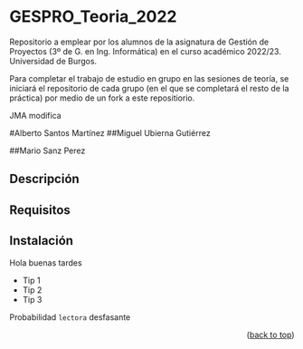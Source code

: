 # GESPRO_Teoria_2022
Repositorio a emplear por los alumnos de la asignatura de Gestión de Proyectos (3º de G. en Ing. Informática) en el curso académico 2022/23. Universidad de Burgos.

Para completar el trabajo de estudio en grupo en las sesiones de teoría, se iniciará el repositorio de cada grupo (en el que se completará el resto de la práctica) por medio de un fork a este repositiorio.


JMA modifica


#Alberto Santos Martínez
##Miguel Ubierna Gutiérrez

##Mario Sanz Perez

<!-- Descripción -->
## Descripción


<!-- Requisitos -> +18, dispositivo movil/PC -->
## Requisitos


<!-- Instalación -->
## Instalación


Hola buenas tardes

* Tip 1
* Tip 2
* Tip 3


Probabilidad `lectora` desfasante

<p align="right">(<a href="#readme-top">back to top</a>)</p>